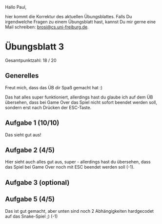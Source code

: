 Hallo Paul,

hier kommt die Korrektur des aktuellen Übungsblattes. Falls Du irgendwelche
Fragen zu einem Übungsblatt hast, kannst Du mir gerne eine Mail schreiben:
<brosi@cs.uni-freiburg.de>.


# Übungsblatt 3

Gesamtpunktzahl: 18 / 20


## Generelles

Freut mich, dass das ÜB dir Spaß gemacht hat :)

Das hat alles super funktioniert, allerdings hast du glaube ich auf dem ÜB übersehen, dass bei Game Over das Spiel nicht sofort beendet werden soll, sondern erst nach Drücken der ESC-Taste.

## Aufgabe 1 (10/10)

Das sieht gut aus!

## Aufgabe 2 (4/5)

Hier sieht auch alles gut aus, super - allerdings hast du übersehen, dass das Spiel bei Game Over noch mit ESC beendet werden soll (-1).

## Aufgabe 3 (optional)


## Aufgabe 5 (4/5)

Das ist gut gemacht, aber unten sind noch 2 Abhängigkeiten hardgecodet auf das Snake-Spiel ;) (-1)

